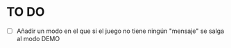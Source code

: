 # TO DO

- [ ] Añadir un modo en el que si el juego no tiene ningún "mensaje" se salga al modo DEMO
